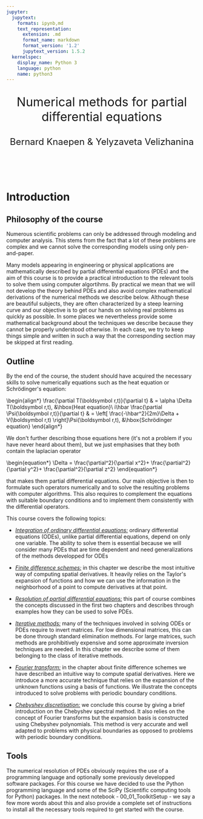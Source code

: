 ```yaml
---
jupyter:
  jupytext:
    formats: ipynb,md
    text_representation:
      extension: .md
      format_name: markdown
      format_version: '1.2'
      jupytext_version: 1.5.2
  kernelspec:
    display_name: Python 3
    language: python
    name: python3
---
```


<!-- #region -->

<p style="text-align: center; font-size: 24pt;  "> Numerical methods for partial differential equations</p>

<p style="text-align: center; font-size:18pt;  "> Bernard Knaepen & Yelyzaveta Velizhanina</p>
</br>
</br>
</br>

# Introduction

## Philosophy of the course

Numerous scientific problems can only be addressed through modeling and computer analysis. This stems from the fact that a lot of these problems are complex and we cannot solve the corresponding models using only pen-and-paper. 

Many models appearing in engineering or physical applications are mathematically described by partial differential equations (PDEs) and the aim of this course is to provide a practical introduction to the relevant tools to solve them using computer algortihms. By practical we mean that we will not develop the theory behind PDEs and also avoid complex mathematical derivations of the numerical methods we describe below. Although these are beautiful subjects, they are often characterized by a steep learning curve and our objective is to get our hands on solving real problems as quickly as possible. In some places we nevertheless provide some mathematical background about the techniques we describe because they cannot be properly understood otherwise. In each case, we try to keep things simple and written in such a way that the corresponding section may be skipped at first reading.

## Outline

By the end of the course, the student should have acquired the necessary skills to solve numerically equations such as the heat equation or Schrödinger's equation:

\begin{align*}
\frac{\partial T(\boldsymbol r,t)}{\partial t}  & = \alpha \Delta T(\boldsymbol r,t), &\hbox{Heat equation}\\
i\hbar \frac{\partial \Psi(\boldsymbol r,t)}{\partial t} & = \left[ \frac{-\hbar^2}{2m}\Delta + V(\boldsymbol r,t) \right]\Psi(\boldsymbol r,t), &\hbox{Schrödinger equation}
\end{align*}

We don't further describing those equations here (it's not a problem if you have never heard about them), but we just emphasises that they both contain the laplacian operator

\begin{equation*}
 \Delta = \frac{\partial^2}{\partial x^2}+ \frac{\partial^2}{\partial y^2}+ \frac{\partial^2}{\partial z^2}
\end{equation*}

that makes them partial differential equations. Our main objective is then to formulate such operators numerically and to solve the resulting problems with computer algorithms. This also requires to complement the equations with suitable boundary conditions and to implement them consistently with the differential operators.

This course covers the following topics:

- <u>*Integration of ordinary differential equations:*</u>
ordinary differential equations (ODEs), unlike partial differential equations, depend on only one variable. The ability to solve them is essential because we will consider many PDEs that are time dependent and need generalizations of the methods developped for ODEs 


- <u>*Finite difference schemes:*</u>
in this chapter we describe the most intuitive way of computing spatial derivatives. It heavily relies on the Taylor's expansion of functions and how we can use the information in the neighborhood of a point to compute derivatives at that point.


- <u>*Resolution of partial differential equations:*</u> this part of course combines the concepts discussed in the first two chapters and describes through examples how they can be used to solve PDEs.


- <u>*Iterative methods:*</u> many of the techniques involved in solving ODEs or PDEs require to invert matrices. For low dimensional matrices, this can be done through standard elimination methods. For large matrices, such methods are prohibitively expensive and some approximate inversion techniques are needed. In this chapter we describe some of them belonging to the class of iterative methods. 

- <u>*Fourier transform:*</u> in the chapter about finite difference schemes we have described an intuitive way to compute spatial derivatives. Here we introduce a more accurate technique that relies on the expansion of the unknown functions using a basis of functions. We illustrate the concepts introduced to solve problems with periodic boundary conditions.
 
- <u>*Chebyshev discretisation:*</u> we conclude this course by giving a brief introduction on the Chebyshev spectral method. It also relies on the concept of Fourier transforms but the expansion basis is constructed using Chebyshev polynomials. This method is very accurate and well adapted to problems with physical boundaries as opposed to problems with periodic boundary conditions.

## Tools

The numerical resolution of PDEs obviously requires the use of a programming language and optionally some previously developped software packages. For this course we have decided to use the Python programming language and some of the SciPy (Scientific computing tools for Python) packages. In the next notebook - 00_01_ToolkitSetup - we say a few more words about this and also provide a complete set of instructions to install all the necessary tools required to get started with the course.


<!-- #endregion -->

```python

```
